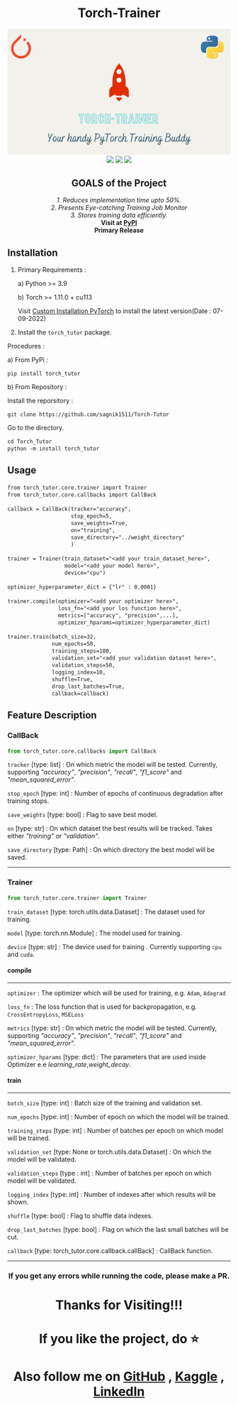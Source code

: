 <div align="center">
<h1>Torch-Trainer</h1>
<img width="600px" src="https://github.com/sagnik1511/Torch-Tutor/blob/main/extras/banner.png"><br>
<img src="https://forthebadge.com/images/badges/built-with-love.svg">
<img src="https://forthebadge.com/images/badges/made-with-python.svg">
<img src="https://forthebadge.com/images/badges/built-with-science.svg">
<h2>GOALS of the Project</h2>
<i>1. Reduces implementation time upto 50%.</i><br>
<i>2. Presents Eye-catching Training Job Monitor</i><br>
<i>3. Stores training data efficiently.</i><br>
<b>Visit at <a href="https://pypi.org/project/torch-tutor/0.0.1/#description">PyPI</a></b><br>
<b>Primary Release</b>
</div>

## Installation

1. Primary Requirements :

    a) Python >= 3.9

    b) Torch >= 1.11.0 + cu113
    
    Visit [Custom Installation PyTorch](https://pytorch.org/) to install the latest version(Date : 07-09-2022)
2. Install the `torch_tutor` package.

Procedures :

a) From PyPi :
```shell
pip install torch_tutor
```
b) From Repository :

Install the reporsitory :
```shell
git clone https://github.com/sagnik1511/Torch-Tutor
```
Go to the directory.
```shell
cd Torch_Tutor
python -m install torch_tutor
```

## Usage

```python3
from torch_tutor.core.trainer import Trainer
from torch_tutor.core.callbacks import CallBack

callback = CallBack(tracker="accuracy",
                    stop_epoch=5,
                    save_weights=True,
                    on="training",
                    save_directory="../weight_directory"
                    )

trainer = Trainer(train_dataset="<add your train_dataset_here>",
                  model="<add your model here>",
                  device="cpu")

optimizer_hyperparameter_dict = {"lr" : 0.0001}

trainer.compile(optimizer="<add your optimizer here>",
                loss_fn="<add your los function here>",
                metrics=["accuracy", "precision",...],
                optimizer_hparams=optimizer_hyperparameter_dict)

trainer.train(batch_size=32,
              num_epochs=50,
              training_steps=100,
              validation_set="<add your validation dataset here>",
              validation_steps=50,
              logging_index=10,
              shuffle=True,
              drop_last_batches=True,
              callback=callback)

```

## Feature Description

### CallBack

```python
from torch_tutor.core.callbacks import CallBack
```

`tracker` [type: list] : On which metric the model will be tested. Currently, supporting *"accuracy"*, *"precision"*, *"recall"*, *"f1_score"* and *"mean_squared_error"*.

`stop_epoch` [type: int] : Number of epochs of continuous degradation after training stops.

`save_weights` [type: bool] : Flag to save best model.

`on` [type: str] : On which dataset the best results will be tracked. Takes either  *"training"* or *"validation"*.

`save_directory` [type: Path] : On which directory the best model will be saved.

---

### Trainer
```python
from torch_tutor.core.trainer import Trainer
```

`train_dataset` [type: torch.utils.data.Dataset] : The dataset used for training.

`model` [type: torch.nn.Module] : The model used for training.

`device` [type: str] : The device used for training . Currently supporting `cpu` and `cuda`.

#### compile

---

`optimizer` : The optimizer which will be used for training, e.g. `Adam`, `Adagrad`

`loss_fn` : The loss function that is used for backpropagation, e.g. `CrossEntropyLoss`, `MSELoss`

`metrics` [type: str] :  On which metric the model will be tested. Currently, supporting *"accuracy"*, *"precision"*, *"recall"*, *"f1_score"* and *"mean_squared_error"*.

`optimizer_hparams` [type: dict] : The parameters that are used inside Optimizer e.e *learning_rate*,*weight_decay*.


#### train

---

`batch_size` [type: int] : Batch size of the training and validation set.

`num_epochs` [type: int] : Number of epoch on which the model will be trained.

`training_steps` [type: int] : Number of batches per epoch on which model will be trained.

`validation_set` [type: None or torch.utils.data.Dataset] : On which the model will be validated.

`validation_steps` [type : int] : Number of batches per epoch on which model will be validated.

`logging_index` [type: int] : Number of indexes after which results will be shown.

`shuffle` [type: bool] : Flag to shuffle data indexes.

`drop_last_batches` [type: bool] : Flag on which the last small batches will be cut.

`callback` [type: torch_tutor.core.callback.callBack] : CallBack function.

---


<div align = "center">
<h3>If you get any errors while running the code, please make a PR.</h3>
<h1>Thanks for Visiting!!!</h1>
<h1>If you like the project, do ⭐</h1>
</div>

<div align = "center"><h1>Also follow me on <a href="https://github.com/sagnik1511">GitHub</a> , <a href="https://kaggle.com/sagnik1511">Kaggle</a> , <a href="https://in.linkedin.com/in/sagnik1511">LinkedIn</a></h1></div>



